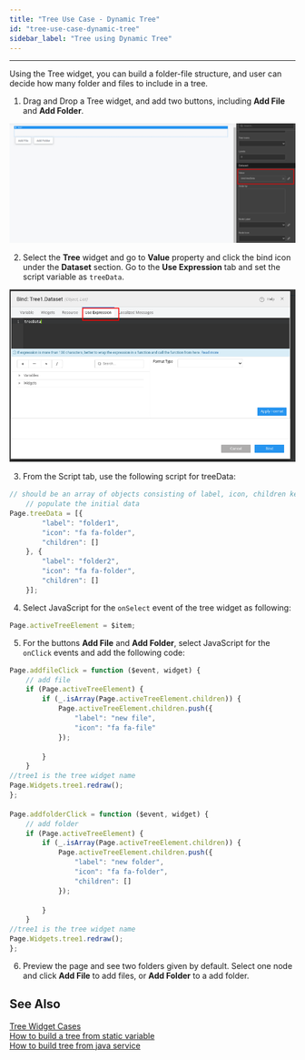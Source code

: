 ```yaml
---
title: "Tree Use Case - Dynamic Tree"
id: "tree-use-case-dynamic-tree"
sidebar_label: "Tree using Dynamic Tree"
---
```

---

Using the Tree widget, you can build a folder-file structure, and user can decide how many folder and files to include in a tree. 

1. Drag and Drop a Tree widget, and add two buttons, including **Add File** and **Add Folder**.

[![](/learn/assets/tree_dynamic_design.png)](/learn/assets/tree_dynamic_design.png)

2. Select the **Tree** widget and go to **Value** property and click the bind icon under the **Dataset** section. Go to the **Use Expression** tab and set the script variable as `treeData`.

[![](/learn/assets/tree_dynamic_use-expression.png)](/learn/assets/tree_dynamic_use-expression.png)

3. From the Script tab, use the following script for treeData:

```js
// should be an array of objects consisting of label, icon, children keys
    // populate the initial data
Page.treeData = [{
        "label": "folder1",
        "icon": "fa fa-folder",
        "children": []
    }, {
        "label": "folder2",
        "icon": "fa fa-folder",
        "children": []
    }];
```    

4. Select JavaScript for the `onSelect` event of the tree widget as following:

```js
Page.activeTreeElement = $item;
```

5. For the buttons **Add File** and **Add Folder**, select JavaScript for the `onClick` events and add the following code:

```js
Page.addfileClick = function ($event, widget) {
    // add file
    if (Page.activeTreeElement) {
        if (_.isArray(Page.activeTreeElement.children)) {
            Page.activeTreeElement.children.push({
                "label": "new file",
                "icon": "fa fa-file"
            });

        }
    }
//tree1 is the tree widget name
Page.Widgets.tree1.redraw();
};

Page.addfolderClick = function ($event, widget) {
    // add folder
    if (Page.activeTreeElement) {
        if (_.isArray(Page.activeTreeElement.children)) {
            Page.activeTreeElement.children.push({
                "label": "new folder",
                "icon": "fa fa-folder",
                "children": []
            });

        }
    }
//tree1 is the tree widget name
Page.Widgets.tree1.redraw();
};
```

6. Preview the page and see two folders given by default. Select one node and click **Add File** to add files, or **Add Folder** to a add folder.

## See Also

[Tree Widget Cases](/learn/app-development/widgets/basic/tree/)  
[How to build a tree from static variable](/learn/how-tos/tree-use-case-static-variable/)  
[How to build tree from java service](/learn/how-tos/tree-use-case-java-service/)  

